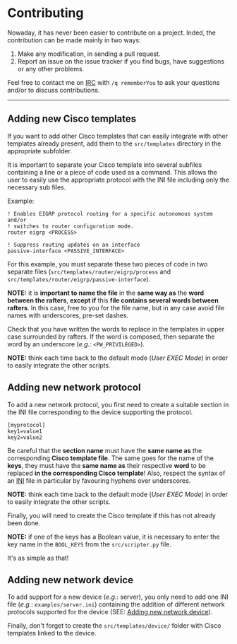 Contributing
===============================

Nowaday, it has never been easier to contribute on a project. Inded, the
contribution can be made mainly in two ways:

1. Make any modification, in sending a pull request.
2. Report an issue on the issue tracker if you find bugs, have suggestions or
   any other problems.

Feel free to contact me on [IRC](http://webchat.freenode.net/) with `/q
rememberYou` to ask your questions and/or to discuss contributions.

--------------------

## Adding new Cisco templates

If you want to add other Cisco templates that can easily integrate with other
templates already present, add them to the `src/templates` directory in the
appropriate subfolder.

It is important to separate your Cisco template into several subfiles containing
a line or a piece of code used as a command. This allows the user to easily use
the appropriate protocol with the INI file including only the necessary sub
files.

Example:

```
! Enables EIGRP protocol routing for a specific autonomous system and/or
! switches to router configuration mode.
router eigrp <PROCESS>

! Suppress routing updates on an interface
passive-interface <PASSIVE_INTERFACE>
```

For this example, you must separate these two pieces of code in two separate
files (`src/templates/router/eigrp/process` and
`src/templates/router/eigrp/passive-interface`).

**NOTE:** it is **important to name the file** in the **same way as** the **word
between the rafters**, **except if** this **file contains several words between
rafters**. In this case, free to you for the file name, but in any case avoid
file names with underscores, pre-set dashes.

Check that you have written the words to replace in the templates in upper case
surrounded by rafters. If the word is composed, then separate the word by an
underscore (_e.g._: `<PW_PRIVILEGED>`).

**NOTE:** think each time back to the default mode (_User EXEC Mode_) in order to
easily integrate the other scripts.

## Adding new network protocol

To add a new network protocol, you first need to create a suitable section in
the INI file corresponding to the device supporting the protocol.

```
[myprotocol]
key1=value1
key2=value2
```

Be careful that the **section name** must have the **same name as** the
corresponding **Cisco template file**. The same goes for the name of the
**keys**, they must have the **same name as** their respective **word** to be
replaced **in the corresponding Cisco template**! Also, respect the syntax of an
[INI](https://www.wikiwand.com/en/INI_file) file in particular by favouring
hyphens over underscores.

**NOTE:** think each time back to the default mode (_User EXEC Mode_) in order to
easily integrate the other scripts.

Finally, you will need to create the Cisco template if this has not already been
done.

**NOTE:** if one of the keys has a Boolean value, it is necessary to enter the
key name in the `BOOL_KEYS` from the `src/scripter.py` file.

It's as simple as that!

## Adding new network device

To add support for a new device (_e.g._: server), you only need to add one INI
file (_e.g._: `examples/server.ini`) containing the addition of different
network protocols supported for the device (SEE: [Adding new network device](##adding-new-network-protocol)).

Finally, don't forget to create the `src/templates/device/` folder with
Cisco templates linked to the device.
